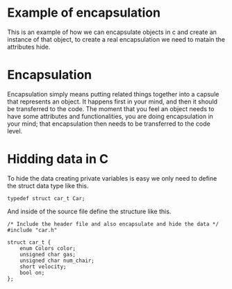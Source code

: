 # Example of encapsulation
This is an example of how we can encapsulate objects in c and create an instance of that object, to create a real encapsulation we need to matain the attributes hide.
# Encapsulation
Encapsulation simply means putting related things together into a capsule that represents an object. It happens first in your mind, and then it should be transferred to the code. The moment that you feel an object needs to have some attributes and functionalities, you are doing encapsulation in your mind; that encapsulation then needs to be transferred to the code level.
# Hidding data in C
To hide the data creating private variables is easy we only need to define the struct data type like this.<br />
```
typedef struct car_t Car;
```
And inside of the source file define the structure like this.
```
/* Include the header file and also encapsulate and hide the data */
#include "car.h"

struct car_t {
    enum Colors color;
    unsigned char gas;
    unsigned char num_chair;
    short velocity;
    bool on;
};
```
